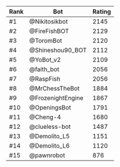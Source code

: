 Rank|Bot|Rating
---|---|---
#1|@Nikitosikbot|2145
#2|@FireFishBOT|2129
#3|@ToromBot|2120
#4|@Shineshou90_BOT|2112
#5|@YoBot_v2|2109
#6|@faith_bot|2056
#7|@RaspFish|2056
#8|@MrChessTheBot|1884
#9|@FrozenightEngine|1867
#10|@OpeningsBot|1791
#11|@Cheng-4|1680
#12|@clueless-bot|1487
#13|@Demolito_L5|1151
#14|@Demolito_L6|1120
#15|@pawnrobot|876
